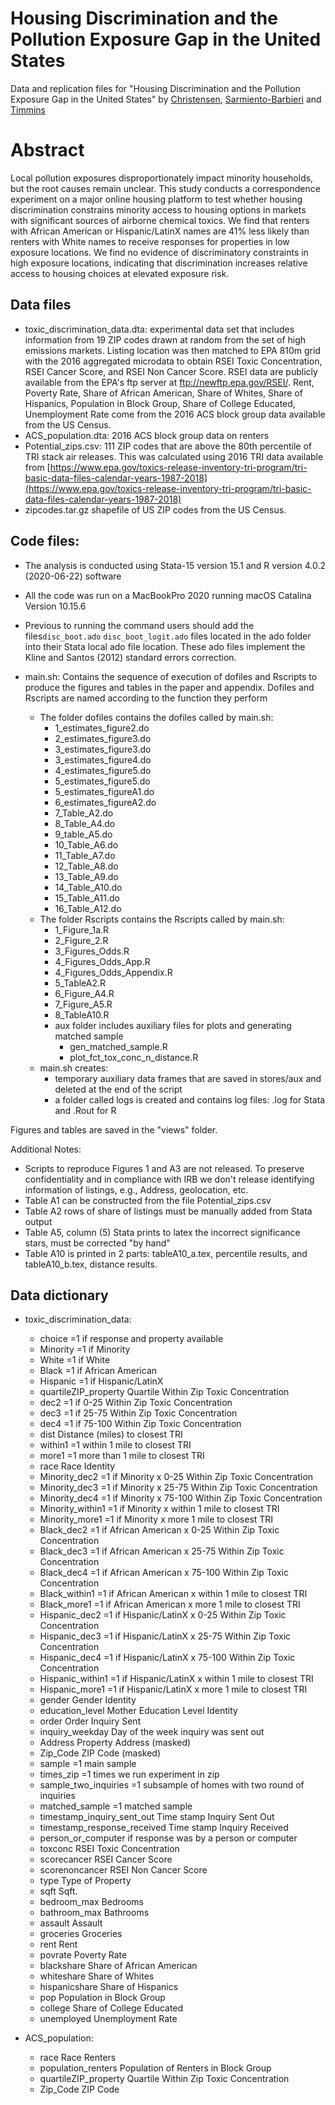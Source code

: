 # Housing Discrimination and the Pollution Exposure Gap in the United States

Data and replication files for "Housing Discrimination and the Pollution Exposure Gap in the United States" by  [Christensen](https://www.uiuc-bdeep.org/christensen),  [Sarmiento-Barbieri](https://ignaciomsarmiento.github.io/) and  [Timmins](https://sites.duke.edu/christophertimmins/)

# Abstract

Local pollution exposures disproportionately impact minority households, but the root causes remain unclear. This study conducts a correspondence experiment on a major online housing platform to test whether housing discrimination constrains minority access to housing options in markets with significant sources of airborne chemical toxics.  We find that renters with African American or Hispanic/LatinX names are 41% less likely than renters with White names to receive responses for properties in low exposure locations.  We find no evidence of discriminatory constraints in high exposure locations, indicating that discrimination increases relative access to housing choices at elevated exposure risk.  



## Data files

- toxic_discrimination_data.dta: experimental data set that includes information from 19 ZIP codes drawn at random from the set of high emissions markets. Listing location was then matched to EPA 810m grid with the 2016 aggregated microdata to obtain RSEI Toxic Concentration, RSEI Cancer Score, and RSEI Non Cancer Score. RSEI data are publicly available from the EPA's ftp server at ftp://newftp.epa.gov/RSEI/. Rent, Poverty Rate, Share of African American, Share of Whites, Share of Hispanics, Population in Block Group, Share of College Educated, Unemployment Rate come from the 2016 ACS block group data available from the US Census.
- ACS_population.dta: 2016 ACS block group data on renters 
- Potential_zips.csv: 111 ZIP codes that are above the 80th percentile of TRI stack air releases. This was calculated using 2016 TRI data available from [https://www.epa.gov/toxics-release-inventory-tri-program/tri-basic-data-files-calendar-years-1987-2018](https://www.epa.gov/toxics-release-inventory-tri-program/tri-basic-data-files-calendar-years-1987-2018)
- zipcodes.tar.gz shapefile of US ZIP codes from the US Census. 

## Code files:

- The analysis is conducted using Stata-15 version 15.1 and R version 4.0.2 (2020-06-22) software

- All the code was run on a MacBookPro 2020 running macOS Catalina Version 10.15.6

- Previous to running the command users should add the  files`disc_boot.ado` `disc_boot_logit.ado` files located in the ado folder into their  Stata local ado file location. These ado files implement the  Kline and Santos (2012) standard errors correction.
 
- main.sh: Contains the sequence of execution of dofiles and Rscripts to produce the figures and tables in the paper and appendix. Dofiles and Rscripts are named according to the function they perform
	- The folder dofiles contains the dofiles called by main.sh:
		- 1_estimates_figure2.do
		- 2_estimates_figure3.do
		- 3_estimates_figure3.do
		- 3_estimates_figure4.do
		- 4_estimates_figure5.do
		- 5_estimates_figure5.do
		- 5_estimates_figureA1.do
		- 6_estimates_figureA2.do
		- 7_Table_A2.do
		- 8_Table_A4.do
		- 9_table_A5.do
		- 10_Table_A6.do
		- 11_Table_A7.do
		- 12_Table_A8.do
		- 13_Table_A9.do
		- 14_Table_A10.do
		- 15_Table_A11.do
		- 16_Table_A12.do
	- The folder Rscripts contains the Rscripts called by main.sh:
		- 1_Figure_1a.R
		- 2_Figure_2.R
		- 3_Figures_Odds.R
		- 4_Figures_Odds_App.R
		- 4_Figures_Odds_Appendix.R
		- 5_TableA2.R
		- 6_Figure_A4.R
		- 7_Figure_A5.R
		- 8_TableA10.R
		- aux folder includes auxiliary files for plots and generating matched sample
			- gen_matched_sample.R
			- plot_fct_tox_conc_n_distance.R
	- main.sh creates:
		- temporary auxiliary data frames that are saved in stores/aux and deleted at the end of the script
		- a folder called logs is created and contains log files: .log for Stata  and .Rout for R


Figures and tables are saved in the "views" folder. 


Additional Notes:

-  Scripts to reproduce Figures 1 and A3 are not released. To preserve confidentiality and in compliance with IRB we don't release identifying information of  listings, e.g., Address, geolocation, etc.
-  Table A1 can be constructed from the file Potential_zips.csv
-  Table A2 rows of share of listings must be manually added from Stata output
-  Table A5, column (5) Stata prints to latex the incorrect significance stars, must be corrected "by hand"
-  Table A10 is printed in 2 parts: tableA10_a.tex, percentile results, and tableA10_b.tex, distance results.


 
## Data dictionary

- toxic_discrimination_data:

	- choice                                                =1 if response and property available
	- Minority                                                                     =1 if Minority
	- White                                                                           =1 if White
	- Black                                                                =1 if African American
	- Hispanic                                                              =1 if Hispanic/LatinX
	- quartileZIP_property                                Quartile Within Zip Toxic Concentration
	- dec2                                              =1 if 0-25 Within Zip Toxic Concentration
	- dec3                                             =1 if 25-75 Within Zip Toxic Concentration
	- dec4                                            =1 if 75-100 Within Zip Toxic Concentration
	- dist                                                        Distance (miles) to closest TRI
	- within1                                                     =1 within 1 mile to closest TRI
	- more1                                                    =1 more than 1 mile to closest TRI
	- race                                                                          Race Identity
	- Minority_dec2                          =1 if Minority x 0-25 Within Zip Toxic Concentration
	- Minority_dec3                         =1 if Minority x 25-75 Within Zip Toxic Concentration
	- Minority_dec4                        =1 if Minority x 75-100 Within Zip Toxic Concentration
	- Minority_within1                              =1 if Minority x within 1 mile to closest TRI
	- Minority_more1                                  =1 if Minority x more 1 mile to closest TRI
	- Black_dec2                     =1 if African American x 0-25 Within Zip Toxic Concentration
	- Black_dec3                    =1 if African American x 25-75 Within Zip Toxic Concentration
	- Black_dec4                   =1 if African American x 75-100 Within Zip Toxic Concentration
	- Black_within1                         =1 if African American x within 1 mile to closest TRI
	- Black_more1                             =1 if African American x more 1 mile to closest TRI
	- Hispanic_dec2                   =1 if Hispanic/LatinX x 0-25 Within Zip Toxic Concentration
	- Hispanic_dec3                  =1 if Hispanic/LatinX x 25-75 Within Zip Toxic Concentration
	- Hispanic_dec4                 =1 if Hispanic/LatinX x 75-100 Within Zip Toxic Concentration
	- Hispanic_within1                       =1 if Hispanic/LatinX x within 1 mile to closest TRI
	- Hispanic_more1                           =1 if Hispanic/LatinX x more 1 mile to closest TRI
	- gender                                                                      Gender Identity
	- education_level                                             Mother Education Level Identity
	- order                                                                    Order Inquiry Sent
	- inquiry_weekday 										 Day of the week inquiry was sent out
	- Address                                                           Property Address (masked)
	- Zip_Code                                                                  ZIP Code (masked)
	- sample                                                                       =1 main sample
	- times_zip                                                 =1 times we run experiment in zip
	- sample_two_inquiries                      =1 subsample of homes with two round of inquiries
	- matched_sample                                                            =1 matched sample
	- timestamp_inquiry_sent_out                                      Time stamp Inquiry Sent Out
	- timestamp_response_received                                     Time stamp Inquiry Received
	- person_or_computer                                  if response was by a person or computer
	- toxconc                                                            RSEI Toxic Concentration
	- scorecancer                                                               RSEI Cancer Score
	- scorenoncancer                                                        RSEI Non Cancer Score
	- type                                                                       Type of Property
	- sqft                                                                                  Sqft.
	- bedroom_max                                                                        Bedrooms
	- bathroom_max                                                                      Bathrooms
	- assault                                                                             Assault
	- groceries                                                                         Groceries
	- rent                                                                                   Rent
	- povrate                                                                        Poverty Rate
	- blackshare                                                        Share of African American
	- whiteshare                                                                  Share of Whites
	- hispanicshare                                                            Share of Hispanics
	- pop                                                               Population in Block Group
	- college                                                           Share of College Educated
	- unemployed                                                                Unemployment Rate

- ACS_population:

	- race                                                                           Race Renters
	- population_renters                                     Population of Renters in Block Group
	- quartileZIP_property                                Quartile Within Zip Toxic Concentration
	- Zip_Code                                                                           ZIP Code

